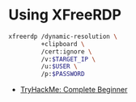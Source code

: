 # Using XFreeRDP

```bash
xfreerdp /dynamic-resolution \
         +clipboard \
         /cert:ignore \
         /v:$TARGET_IP \
         /u:$USER \
         /p:$PASSWORD
```

* [TryHackMe: Complete Beginner](https://tryhackme.com/path/outline/beginner)
